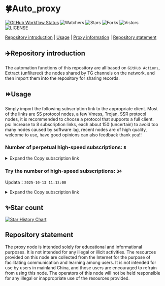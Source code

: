 # 🍀Auto_proxy
[![GitHub Workflow Status](https://img.shields.io/github/actions/workflow/status/PangTouY00/Auto_proxy/main.yml?branch=main)](https://github.com/PangTouY00/Auto_proxy/actions/workflows/main.yml?branch=main) 
![Watchers](https://img.shields.io/github/watchers/w1770946466/Auto_proxy) ![Stars](https://img.shields.io/github/stars/PangTouY00/Auto_proxy) ![Forks](https://img.shields.io/github/forks/w1770946466/Auto_proxy) ![Vistors](https://visitor-badge.laobi.icu/badge?page_id=PangTouY00.Auto_proxy) ![LICENSE](https://img.shields.io/badge/license-CC%20BY--SA%204.0-green.svg)

[Repository introduction](https://github.com/PangTouY00/Auto_proxy#Repositoryintroduction) | [Usage](https://github.com/PangTouY00/Auto_proxy#Usage) | [Proxy information](https://github.com/PangTouY00/Auto_proxy#Proxyinformation) | [Repository statement](https://github.com/PangTouY00/Auto_proxy#Repositorystatement)

## ✈️Repository introduction
The automation functions of this repository are all based on `GitHub Actions`,
Extract (unfiltered) the nodes shared by TG channels on the network, and then import them into the repository for sharing records.

## ⏩Usage
Simply import the following subscription link to the appropriate client. Most of the links are SS protocol nodes, a few Vmess, Trojan, SSR protocol nodes, it is recommended to choose a protocol that supports a full client.
ps: Increase to 8 subscription links, each about 150 (uncertain) to avoid too many nodes caused by software lag, recent nodes are of high quality, welcome to use, have good opinions can also feedback thank you!!

### Number of perpetual high-speed subscriptions: `8`

<details>
  <summary>Expand the Copy subscription link</summary>

  
- [Multiprotocol Base64 encoding](https://raw.githubusercontent.com/PangTouY00/Auto_proxy/main/Long_term_subscription1)
`https://raw.githubusercontent.com/PangTouY00/Auto_proxy/main/Long_term_subscription_num`
`Total number of merge nodes: 297`

- [Multiprotocol Base64 encoding](https://raw.githubusercontent.com/PangTouY00/Auto_proxy/main/Long_term_subscription1)
`https://raw.githubusercontent.com/PangTouY00/Auto_proxy/main/Long_term_subscription1`
`Total number of merge nodes: 38`

- [Multiprotocol Base64 encoding](https://raw.githubusercontent.com/PangTouY00/Auto_proxy/main/Long_term_subscription2)
`https://raw.githubusercontent.com/PangTouY00/Auto_proxy/main/Long_term_subscription2`
`Total number of merge nodes: 38`

- [Multiprotocol Base64 encoding](https://raw.githubusercontent.com/PangTouY00/Auto_proxy/main/Long_term_subscription3)
`https://raw.githubusercontent.com/PangTouY00/Auto_proxy/main/Long_term_subscription3`
`Total number of merge nodes: 38`

- [Multiprotocol Base64 encoding](https://raw.githubusercontent.com/PangTouY00/Auto_proxy/main/Long_term_subscription4)
`https://raw.githubusercontent.com/PangTouY00/Auto_proxy/main/Long_term_subscription4`
`Total number of merge nodes: 38`

- [Multiprotocol Base64 encoding](https://raw.githubusercontent.comPangTouY00/Auto_proxy/main/Long_term_subscription5)
`https://raw.githubusercontent.com/PangTouY00/Auto_proxy/main/Long_term_subscription5`
`Total number of merge nodes: 38`

- [Multiprotocol Base64 encoding](https://raw.githubusercontent.com/PangTouY00/Auto_proxy/main/Long_term_subscription6)
`https://raw.githubusercontent.com/PangTouY00/Auto_proxy/main/Long_term_subscription6`
`Total number of merge nodes: 38`

- [Multiprotocol Base64 encoding](https://raw.githubusercontent.com/PangTouY00/Auto_proxy/main/Long_term_subscription7)
`https://raw.githubusercontent.com/PangTouY00/Auto_proxy/main/Long_term_subscription7`
`Total number of merge nodes: 38`

- [Multiprotocol Base64 encoding](https://raw.githubusercontent.com/PangTouY00/Auto_proxy/main/Long_term_subscription8)
`https://raw.githubusercontent.com/PangTouY00/Auto_proxy/main/Long_term_subscription8`
`Total number of merge nodes: 31`

- [Clash subscription](https://raw.githubusercontent.com/PangTouY00/Auto_proxy/main/Long_term_subscription2.yaml)
`https://raw.githubusercontent.com/PangTouY00/Auto_proxy/main/Long_term_subscription1.yaml`


- [Clash subscription](https://raw.githubusercontent.com/PangTouY00/Auto_proxy/main/Long_term_subscription2.yaml)
`https://raw.githubusercontent.com/PangTouY00/Auto_proxy/main/Long_term_subscription2.yaml`


- [Clash subscription](https://raw.githubusercontent.com/PangTouY00/Auto_proxy/main/Long_term_subscription3.yaml)
`https://raw.githubusercontent.com/PangTouY00/Auto_proxy/main/Long_term_subscription3.yaml`
  
</details>

### Try the number of high-speed subscriptions: `34`
Updata：`2025-10-13 11:13:00`


<details>
  <summary>Expand the Copy subscription link</summary>  





































































































































































































































































































































































































































































































































































































































































































































































































































































































































































































































































































































































































































































































































































































































































































































































































































































































































































































































































































































































































































































































































































































































































































































































































































































































































































































































































































































































































































































































































































































































































































































































































































































































































































































































































































































































































































































































































































































































































































































































































































































































































































































































































































































































































































































































































































































































































































































































































































































































































































































































































































































































































































































































































































































































































































































































































































































































































































































































































































































































































































































































































































































































































































































































































































































































































































































































































































































































































































































































































































































































































































































































































































































































































































































































































































































































































































































































































































































































































































































































































































































































































































































































































































































































































































































































































































































































































































































































































































































































































































































































































































































































































































































































































































































































































































































































































































































































































































































































































































































































































































































































































































































































































































































































































































































































































































































































































































































































































































































































































































































































































































































































































































































































































































































































































































































































































































































































































































































































































































































































































































































































































































































































































































































































































































































































































































































































































































































































































































































































































































































































































































































































































































































































































































































































































































































































































































































































































































































































































































































































































































































































































































































































































































































































































































































































































































































































































































































































































































































































































































































































































































































































































































































































































































































































































































































































































































































































































































































































































































































































































































































































































































































































































































































































































































































































































































































































































































































































































































































































































































































































































































































































































































































































































































































































































































































































































































































































































































































































































































































































































































































































































































































































































































































































































































































































































































































































































































































































































































































































































































































































































































































































































































































































































































































































































































































































































































































































































































































































































































































































































































































































































































































































































































































































































































































































































































































































































































































































































































































































































































































































































































































































































































































































































































































































































































































































































































































































































































































































































































































































































































































































































































































































































































































































































































































































































































































































































































































































































































































































































































































































































































































































































































































































































































































































































































































































































































































































































































































































































































































































































































































































































































































































































































































































































































































































































































































































































































































































































































































































































































































































































































































































































































































































































































































































































































































































































































































































































>Trial subscription：
`https://go.yueyun.de/api/v1/client/subscribe?token=c4ef58806c180f090351f845fffde0ab`




>Trial subscription：
`https://syxixi001.xxssx.cn/api/v1/client/subscribe?token=fab3b7757ae45d8e236a2f22c387c851`




>Trial subscription：
`https://fs.v2rayse.com/share/20251013/qy7ikpa5h9.txt`




>Trial subscription：
`https://slianvpn.top/api/v1/client/subscribe?token=d8377ee6cb542e118dfdcd1e3b0f7ab9`




>Trial subscription：
`https://xunyungogogo.xyz/api/v1/client/subscribe?token=4db8b0083a546f86a522b56e3054eea2`




>Trial subscription：
`http://xxxxyyyy.njdjjxjbcbw.icu/api/v1/client/subscribe?token=5dd35b31d04d1e9cac42625669bb9f87`




>Trial subscription：
`https://gods3.dashicn.buzz/api/v1/client/subscribe?token=c1006b266b1c02df24f6ab43e4386903`




>Trial subscription：
`https://kingfisher.top/api/v1/client/subscribe?token=80c6ca4828a10fd22fd2402a4dd965e0`




>Trial subscription：
`https://xiaoby.com/api/v1/client/subscribe?token=3c6cf1b6555a2e563e89ec5eb3783fbb`




>Trial subscription：
`https://sufujia.top/api/v1/client/subscribe?token=40eb294cbe936a9839f72fcd66d55b5c`




>Trial subscription：
`https://multiserver.multiserveradelshoop.com/api/v1/client/subscribe?token=b7a8e1a2b5cdce28539db64d4f8c6a49`




>Trial subscription：
`https://gods1.dashicn.buzz/api/v1/client/subscribe?token=8e98b8e13e64c62b83c623d1ccfda34a`




>Trial subscription：
`https://www.louwangzhiyu.org/api/v1/client/subscribe?token=54338cc72b8ec67d83be213d1a3ff89a`




>Trial subscription：
`https://user.ivnz.ir/api/v1/client/subscribe?token=c6baaab9ba3ee576385a160c48401233`




>Trial subscription：
`https://sy.njdjjxjbcbw.icu/api/v1/client/subscribe?token=d35d038f64ace106221656d31da4498f`




>Trial subscription：
`https://gods4.dashicn.buzz/api/v1/client/subscribe?token=8028ddc6cabab9c28779300d5b906a60`




>Trial subscription：
`https://asdfg.njdjjxjbcbw.icu/api/v1/client/subscribe?token=2f599d2a3aa6a737b56522b0e5dea170`




>Trial subscription：
`https://xxx.yxt999.cn/api/v1/client/subscribe?token=ea1f9a9f2841c598d1f28b3526cddfd5`




>Trial subscription：
`https://ylccloud.top/api/v1/client/subscribe?token=8b49a20dc0aadf960561ef9689b30ae6`




>Trial subscription：
`https://tizi8.top/api/v1/client/subscribe?token=76e414875c1afe52cd872ff9161bbcc1`




>Trial subscription：
`https://xyjs1.buzz/api/v1/client/subscribe?token=009d58b8dbff1c284fa2f55835adc47b`




>Trial subscription：
`https://slianvpn.com/api/v1/client/subscribe?token=5ae1aed4c9d8c1a5f91c73987ac06fcd`




>Trial subscription：
`https://yywhale.com/api/v1/client/subscribe?token=9e417febfe8eca489af96441bf45849f`




>Trial subscription：
`https://www.eeevpn.com/api/v1/client/subscribe?token=5bf9427947ce82ea2a38b9734662811c`




>Trial subscription：
`https://syhaha.xxttx.cn/api/v1/client/subscribe?token=9c3f0f986c58907f632c9502433cdeb4`




>Trial subscription：
`http://107.173.31.17/api/v1/client/subscribe?token=bb2b6157cf03a8bdf3a4d6bdb1817cfb`




>Trial subscription：
`https://dashuai.us/api/v1/client/subscribe?token=1595503cde0c483e32fc8f71f8e0a54d`




>Trial subscription：
`http://tinnyrick8888.com/api/v1/client/subscribe?token=aa9522fe9e1d25e561819f8695b3b32c`




>Trial subscription：
`https://old-v2b.linkedton.com/api/v1/client/subscribe?token=692029616155471c32e821b73e33767d`




>Trial subscription：
`https://www.ch000zy.com/api/v1/client/subscribe?token=dd776db68f67e06d7500021277cb1b5f`




>Trial subscription：
`https://xixixi003.hjsbssbsbsbsbs.sbs/api/v1/client/subscribe?token=aee4997571f2f0353efc9107adf710af`




>Trial subscription：
`https://syhaha.xxssx.cn/api/v1/client/subscribe?token=f63f505112c11c58cc868b458a25e171`




>Trial subscription：
`https://v2s.ip-ddns.com/api/v1/client/subscribe?token=084a7b1778c4ba74524591fe5f105c2a`




>Trial subscription：
`https://gods2.dashicn.buzz/api/v1/client/subscribe?token=c6dd65ea026eba6bc09b57b4a6e50aa5`



</details>

## ✨Star count
[![Star History Chart](https://api.star-history.com/svg?repos=PangTouY00/Auto_proxy&type=Date)](https://star-history.com/#w1770946466/Auto_proxy&Date)



## Repository statement
The proxy node is intended solely for educational and informational purposes. It is not intended for any illegal or illicit activities. The resources provided on this node are collected from the Internet for the purpose of facilitating communication and learning among users. It is not intended for use by users in mainland China, and those users are encouraged to refrain from using this node. The operators of this node will not be held responsible for any illegal or inappropriate use of the resources provided.
